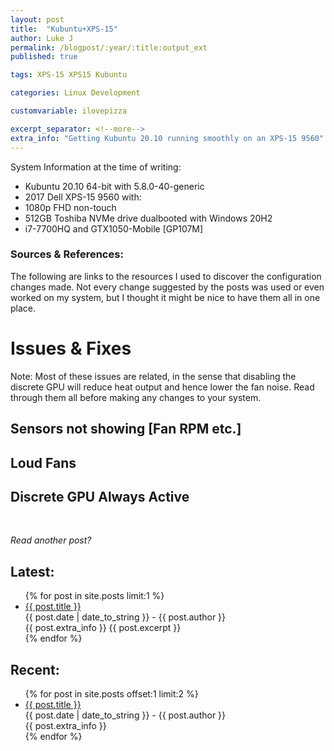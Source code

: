 ```yaml
---
layout: post
title:  "Kubuntu+XPS-15"
author: Luke J
permalink: /blogpost/:year/:title:output_ext
published: true

tags: XPS-15 XPS15 Kubuntu 

categories: Linux Development

customvariable: ilovepizza

excerpt_separator: <!--more-->
extra_info: "Getting Kubuntu 20.10 running smoothly on an XPS-15 9560"
---
```

<!--more-->

System Information at the time of writing:

* Kubuntu 20.10 64-bit with 5.8.0-40-generic
* 2017 Dell XPS-15 9560 with:
* 1080p FHD non-touch
* 512GB Toshiba NVMe drive dualbooted with Windows 20H2
* i7-7700HQ and GTX1050-Mobile [GP107M]

### Sources & References:

The following are links to the resources I used to discover the configuration changes made. Not every change suggested by the posts was used or even worked on my system, but I thought it might be nice to have them all in one place.


# Issues & Fixes

Note: Most of these issues are related, in the sense that disabling the discrete GPU will reduce heat output and hence lower the fan noise. Read through them all before making any changes to your system.

## Sensors not showing [Fan RPM etc.]

## Loud Fans

## Discrete GPU Always Active


<br>

_Read another post?_

## Latest:
<ul>
  {% for post in site.posts limit:1 %}
    <li>
      <a href="{{ post.url }}">{{ post.title }}</a><br>
      {{ post.date | date_to_string }} - {{ post.author }} <br>
      {{ post.extra_info }}
      {{ post.excerpt }}
    </li>
  {% endfor %}
</ul>

## Recent:
<ul>
  {% for post in site.posts offset:1 limit:2 %}
    <li>
      <a href="{{ post.url }}">{{ post.title }}</a><br>
      {{ post.date | date_to_string }} - {{ post.author }} <br>
      {{ post.extra_info }}
    </li>
  {% endfor %}
</ul>

